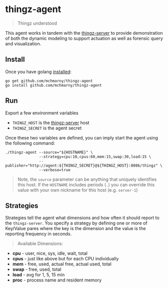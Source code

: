 # thingz-agent

> Thingz understood

This agent works in tandem with the [thingz-server](https://github.com/mchmarny/thingz-server) to provide demonstration of both the dynamic modeling to support actuation as well as forensic query and visualization.

## Install

Once you have golang [installed](http://golang.org/doc/install):

```
go get github.com/mchmarny/thingz-agent
go install github.com/mchmarny/thingz-agent
```


## Run

Export a few environment variables

* `THINGZ_HOST` is the [thingz-server](https://github.com/mchmarny/thingz-server) host
* `THINGZ_SECRET` is the agent secret 

Once these two variables are defined, you can imply start the agent using the following command: 


```
./thingz-agent --source="${HOSTNAME}" \
               --strategy=cpu:10,cpus:60,mem:15,swap:30,load:15 \
               --publisher="http://agent:${THINGZ_SECRET}@${THINGZ_HOST}:8086/thingz" \
               --verbose=true
```                  

> Note, the `source` parameter can be anything that uniquely identifies this host. If the `HOSTNAME` includes periods (`.`) you can override this value with your own nickname for this host (e.g. `server-1`)

## Strategies 

Strategies tell the agent what dimensions and how often it should report to the `thingz-server`. You specify a strategy by defining one or more of Key/Value pares where the key is the dimension and the value is the reporting frequency in seconds.

> Available Dimensions:


* **cpu**  - user, nice, sys, idle, wait, total
* **cpus** - just like above but for each CPU individually
* **mem**  - free, used, actual free, actual used, total
* **swap** - free, used, total
* **load** - avg for 1, 5, 15 min
* **proc** - process name and resident memory

